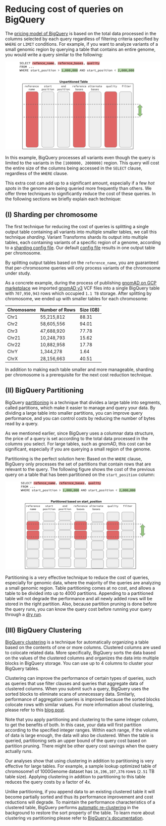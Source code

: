 # Reducing cost of queries on BigQuery

The [pricing model of BigQuery](https://cloud.google.com/bigquery/pricing#queries)
is based on the total data processed in the columns selected by each query
regardless of filtering criteria specified by `WHERE` or `LIMIT` conditions.
For example, if you want to analyze variants of a small genomic region by
querying a table that contains an entire genome, you would write a query
similar to the following:

![query cost unpartitioned table](images/query_cost_unpartitioned_table.svg)

In this example, BigQuery processes all variants even though the query is
limited to the variants in the `[1000000, 2000000]` region. This query
will cost the entire size of the columns being accessed in the `SELECT` clause,
regardless of the `WHERE` clause.

This extra cost can add up to a significant amount, especially if a few 
*hot spots* in the genome are being queried more frequently than others.
We offer three techniques to significantly reduce the cost of these queries.
In the following sections we briefly explain each technique:

## (I) Sharding per chromosome

The first technique for reducing the cost of queries is splitting a single
output table containing all variants into multiple smaller tables, we call
this technique *sharding*. Variant Transforms shards its output into multiple
tables, each containing variants of a specific region of a genome, according
to a [sharding config file](sharding.md). Our default
[config file](gcp-variant-transforms/gcp_variant_transforms/data/sharding_configs/homo_sapiens_default.yaml)
results in one output table per chromosome.

By splitting output tables based on the `reference_name`, you are guaranteed
that per-chromosome queries will only process variants of the chromosome under study.

As a concrete example, during the process of publishing
[gnomAD on GCP marketplace](https://console.cloud.google.com/marketplace/details/broad-institute/gnomad)
we imported [gnomAD v3](https://gnomad.broadinstitute.org/)
VCF files into a single BigQuery table with `707,950,943` rows which occupied
`1.1 TB` storage. After splitting by chromosome, we ended up with smaller tables
for each chromosome:

| Chromosome | Number of Rows  |  Size (GB) |
|------------|-----------------|------------|
| Chr1       | 55,215,812      | 88.31      |
| Chr2       | 58,605,556      | 94.01      |
| Chr3       | 47,688,920      | 77.78      |
| Chr21      | 10,248,793      | 15.62      |
| Chr22      | 10,882,958      | 17.78      |
| ChrY       | 1,344,278       | 1.64       |
| ChrX       | 28,156,663      | 40.51      |

In addition to making each table smaller and more manageable, sharding per
chromosome is a prerequisite for the next cost reduction technique.

## (II) BigQuery Partitioning
 
BigQuery [partitioning](https://cloud.google.com/bigquery/docs/partitioned-tables#integer_range)
is a technique that divides a large table into segments, called partitions,
which make it easier to manage and query your data. By dividing a large table
into smaller partitions, you can improve query performance, and you can control
costs by reducing the number of bytes read by a query.

As we mentioned earlier, since BigQuery uses a columnar data structure, the
price of a query is set according to the total data processed in the columns
you select. For large tables, such as gnomAD, this cost can be significant,
especially if you are querying a small region of the genome.

Partitioning is the perfect solution here: Based on the `WHERE` clause,
BigQuery only processes the set of partitions that contain rows that are
relevant to the query. The following figure shows the cost of the previous
query on a table that has been partitioned on the `start_position` column:

![query cost unpartitioned table](images/query_cost_partitioned_table.svg)

Partitioning is a very effective technique to reduce the cost of queries,
especially for genomic data, where the majority of the queries are analyzing
a small genomic region. Table partitioning comes at no cost, and allows a
table to be divided into up to 4000 partitions. Appending to a partitioned
table will not degrade the performance and all newly added rows will be stored
in the right partition. Also, because partition pruning is done before the
query runs, you can know the query cost before running your query through a
[dry run](https://cloud.google.com/bigquery/docs/dry-run-queries).

## (III) BigQuery Clustering

[BigQuery clustering](https://cloud.google.com/bigquery/docs/clustered-tables)
is a technique for automatically organizing a table based on the contents
of one or more columns. Clustered columns are used to colocate related data.
More specifically, BigQuery sorts the data based on the values of the
clustered columns and organizes the data into multiple blocks in BigQuery
storage. You can use up to 4 columns to cluster your BigQuery tables.

Clustering can improve the performance of certain types of queries,
such as queries that use filter clauses and queries that aggregate data
of clustered columns. When you submit such a query, BigQuery uses the
sorted blocks to eliminate scans of unnecessary data. Similarly,
performance of aggregation queries is improved because the sorted blocks
colocate rows with similar values. For more information about clustering,
please refer to this
[blog post](https://medium.com/@hoffa/bigquery-optimized-cluster-your-tables-65e2f684594b).

Note that you apply partitioning and clustering to the same integer column,
to get the benefits of both. In this case, your data will first partition
according to the specified integer ranges. Within each range, if the volume
of data is large enough, the data will also be clustered. When the table is
queried, partitioning sets an upper bound of the query cost based on partition
pruning. There might be other query cost savings when the query actually runs.

Our analyses show that using clustering in addition to partitioning is
very effective for large tables. For example, a sample lookup optimized
table of chromosome1 of 1000Genome dataset has `16,196,107,376` rows
(`2.51` TB table size). Applying clustering in addition to partitioning to
this table reduces the query costs by a factor of 4x.

Unlike partitioning, if you append data to an existing clustered table
it will become partially sorted and thus its performance improvement and
cost reductions will degrade. To maintain the performance characteristics
of a clustered table, BigQuery performs
[automatic re-clustering](https://cloud.google.com/blog/products/data-analytics/skip-the-maintenance-speed-up-queries-with-bigquerys-clustering)
in the background to restore the sort property of the table. To learn more about
clustering vs partitioning please refer to
[BigQuery's documentation](https://cloud.google.com/bigquery/docs/partitioned-tables#ir_partition_cluster).  

